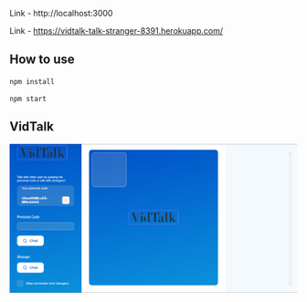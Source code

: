  

Link - http://localhost:3000

Link - https://vidtalk-talk-stranger-8391.herokuapp.com/


## How to use 

```
npm install
```

```
npm start
```

## VidTalk
![VidTalk](img/VidTalk-Home.png)
